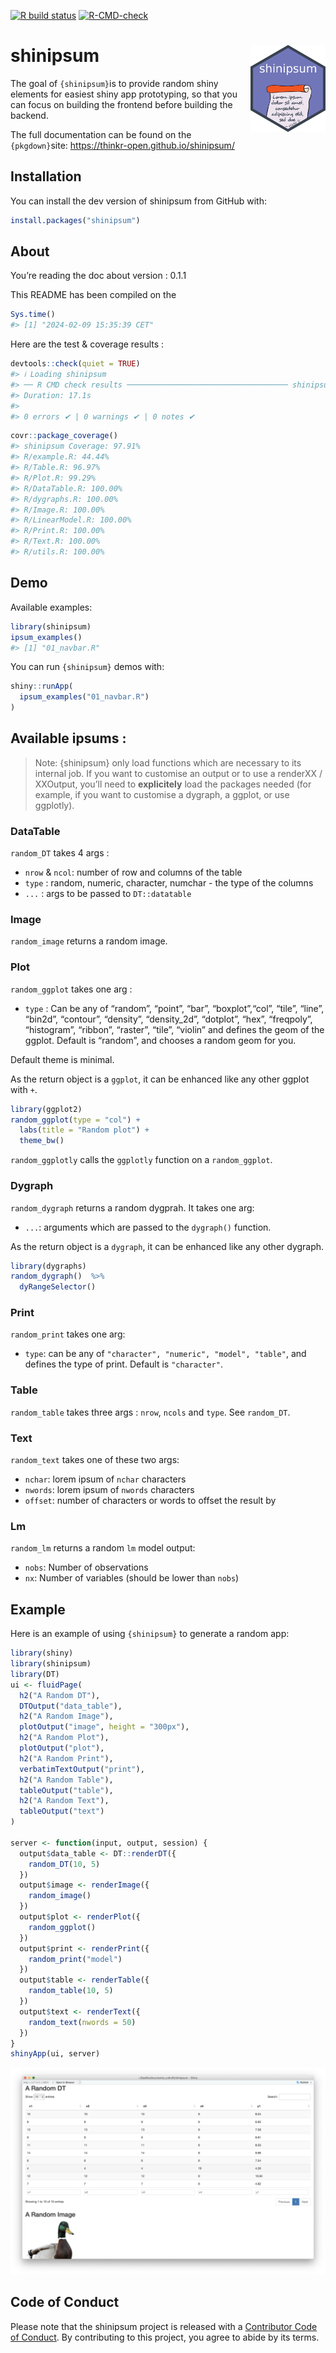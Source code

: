
<!-- README.md is generated from README.Rmd. Please edit that file -->
<!-- badges: start -->

[![R build
status](https://github.com/ThinkR-open/shinipsum/workflows/R-CMD-check/badge.svg)](https://github.com/ThinkR-open/shinipsum/actions)
[![R-CMD-check](https://github.com/ThinkR-open/shinipsum/actions/workflows/R-CMD-check.yaml/badge.svg)](https://github.com/ThinkR-open/shinipsum/actions/workflows/R-CMD-check.yaml)
<!-- badges: end -->

# shinipsum <img src="https://raw.githubusercontent.com/ThinkR-open/shinipsum/master/img/thinkr-hex-shinipsum.png" align="right" alt="" width="120" />

The goal of `{shinipsum}`is to provide random shiny elements for easiest
shiny app prototyping, so that you can focus on building the frontend
before building the backend.

The full documentation can be found on the `{pkgdown}`site:
<https://thinkr-open.github.io/shinipsum/>

## Installation

You can install the dev version of shinipsum from GitHub with:

``` r
install.packages("shinipsum")
```

## About

You’re reading the doc about version : 0.1.1

This README has been compiled on the

``` r
Sys.time()
#> [1] "2024-02-09 15:35:39 CET"
```

Here are the test & coverage results :

``` r
devtools::check(quiet = TRUE)
#> ℹ Loading shinipsum
#> ── R CMD check results ──────────────────────────────────── shinipsum 0.1.1 ────
#> Duration: 17.1s
#> 
#> 0 errors ✔ | 0 warnings ✔ | 0 notes ✔
```

``` r
covr::package_coverage()
#> shinipsum Coverage: 97.91%
#> R/example.R: 44.44%
#> R/Table.R: 96.97%
#> R/Plot.R: 99.29%
#> R/DataTable.R: 100.00%
#> R/dygraphs.R: 100.00%
#> R/Image.R: 100.00%
#> R/LinearModel.R: 100.00%
#> R/Print.R: 100.00%
#> R/Text.R: 100.00%
#> R/utils.R: 100.00%
```

## Demo

Available examples:

``` r
library(shinipsum)
ipsum_examples()
#> [1] "01_navbar.R"
```

You can run `{shinipsum}` demos with:

``` r
shiny::runApp(
  ipsum_examples("01_navbar.R")
)
```

## Available ipsums :

> Note: {shinipsum} only load functions which are necessary to its
> internal job. If you want to customise an output or to use a renderXX
> / XXOutput, you’ll need to **explicitely** load the packages needed
> (for example, if you want to customise a dygraph, a ggplot, or use
> ggplotly).

### DataTable

`random_DT` takes 4 args :

- `nrow` & `ncol`: number of row and columns of the table
- `type` : random, numeric, character, numchar - the type of the columns
- `...` : args to be passed to `DT::datatable`

### Image

`random_image` returns a random image.

### Plot

`random_ggplot` takes one arg :

- `type` : Can be any of “random”, “point”, “bar”, “boxplot”,“col”,
  “tile”, “line”, “bin2d”, “contour”, “density”, “density_2d”,
  “dotplot”, “hex”, “freqpoly”, “histogram”, “ribbon”, “raster”, “tile”,
  “violin” and defines the geom of the ggplot. Default is “random”, and
  chooses a random geom for you.

Default theme is minimal.

As the return object is a `ggplot`, it can be enhanced like any other
ggplot with `+`.

``` r
library(ggplot2)
random_ggplot(type = "col") +
  labs(title = "Random plot") +
  theme_bw()
```

`random_ggplotly` calls the `ggplotly` function on a `random_ggplot`.

### Dygraph

`random_dygraph` returns a random dygprah. It takes one arg:

- `...`: arguments which are passed to the `dygraph()` function.

As the return object is a `dygraph`, it can be enhanced like any other
dygraph.

``` r
library(dygraphs)
random_dygraph()  %>%
  dyRangeSelector()
```

### Print

`random_print` takes one arg:

- `type`: can be any of `"character", "numeric", "model", "table"`, and
  defines the type of print. Default is `"character"`.

### Table

`random_table` takes three args : `nrow`, `ncols` and `type`. See
`random_DT`.

### Text

`random_text` takes one of these two args:

- `nchar`: lorem ipsum of `nchar` characters
- `nwords`: lorem ipsum of `nwords` characters
- `offset`: number of characters or words to offset the result by

### Lm

`random_lm` returns a random `lm` model output:

- `nobs`: Number of observations
- `nx`: Number of variables (should be lower than `nobs`)

## Example

Here is an example of using `{shinipsum}` to generate a random app:

``` r
library(shiny)
library(shinipsum)
library(DT)
ui <- fluidPage(
  h2("A Random DT"),
  DTOutput("data_table"),
  h2("A Random Image"),
  plotOutput("image", height = "300px"),
  h2("A Random Plot"),
  plotOutput("plot"),
  h2("A Random Print"),
  verbatimTextOutput("print"),
  h2("A Random Table"),
  tableOutput("table"),
  h2("A Random Text"),
  tableOutput("text")
)

server <- function(input, output, session) {
  output$data_table <- DT::renderDT({
    random_DT(10, 5)
  })
  output$image <- renderImage({
    random_image()
  })
  output$plot <- renderPlot({
    random_ggplot()
  })
  output$print <- renderPrint({
    random_print("model")
  })
  output$table <- renderTable({
    random_table(10, 5)
  })
  output$text <- renderText({
    random_text(nwords = 50)
  })
}
shinyApp(ui, server)
```

<img src="https://raw.githubusercontent.com/ThinkR-open/shinipsum/master/img/shinipsum.png">

## Code of Conduct

Please note that the shinipsum project is released with a [Contributor
Code of
Conduct](https://www.contributor-covenant.org/version/2/1/code_of_conduct/).
By contributing to this project, you agree to abide by its terms.
